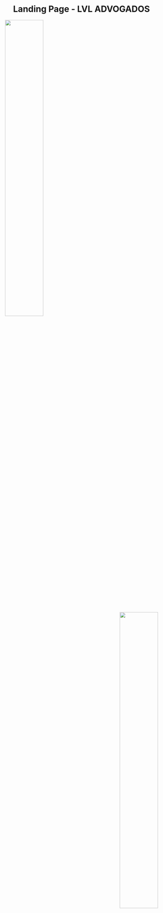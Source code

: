 <h1 align="center">
  <br>Landing Page - LVL ADVOGADOS
</h1>

<div align="left">
  <img src="https://github.com/gilsonfsdev/coffee-delivery/assets/99298840/a5bf8b3a-b3bc-471b-a673-584986a77940" width=50%" />
</div>

<div align="right" >
  <img src="https://github.com/gilsonfsdev/coffee-delivery/assets/99298840/08e30892-e08c-449d-9e50-69634fab1e20" width=50% />
</div>

<h4 align="center"><a href="https://landing-page-attorney.vercel.app/#">Clique para visitar o projeto</a></h4>

---

## Tecnologias utilizadas

Para o desenvolvimento desta landing page utilizei as seguintes tecnologias:

- HTML;
- Styled-Components;
- TypeScript;
- Vite;
---
